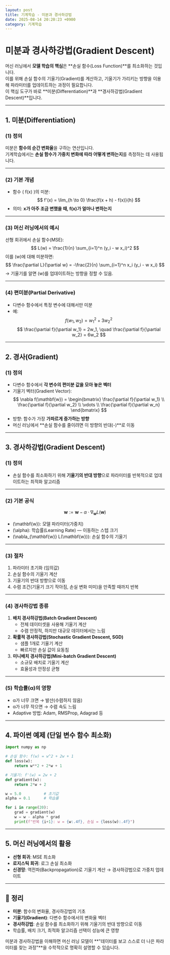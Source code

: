 ```yaml
---
layout: post
title: 기계학습 - 미분과 경사하강법
date: 2025-08-14 20:20:23 +0900
category: 기계학습
---
```

# 미분과 경사하강법(Gradient Descent)

머신 러닝에서 **모델 학습의 핵심**은 **손실 함수(Loss Function)**를 최소화하는 것입니다.  
이를 위해 손실 함수의 기울기(Gradient)를 계산하고, 기울기가 가리키는 방향을 이용해 파라미터를 업데이트하는 과정이 필요합니다.  
이 핵심 도구가 바로 **미분(Differentiation)**과 **경사하강법(Gradient Descent)**입니다.

---

## 1. 미분(Differentiation)

### (1) 정의
미분은 **함수의 순간 변화율**을 구하는 연산입니다.  
기계학습에서는 **손실 함수가 가중치 변화에 따라 어떻게 변하는지**를 측정하는 데 사용됩니다.

---

### (2) 기본 개념
- 함수 \( f(x) \)의 미분:
$$
f'(x) = \lim_{h \to 0} \frac{f(x + h) - f(x)}{h}
$$
- 의미: **x가 아주 조금 변했을 때, f(x)가 얼마나 변하는지**

---

### (3) 머신 러닝에서의 예시
선형 회귀에서 손실 함수(MSE):
$$
L(w) = \frac{1}{n} \sum_{i=1}^n (y_i - w x_i)^2
$$
이를 \(w\)에 대해 미분하면:
$$
\frac{\partial L}{\partial w} = -\frac{2}{n} \sum_{i=1}^n x_i (y_i - w x_i)
$$
→ 기울기를 알면 \(w\)를 업데이트하는 방향을 정할 수 있음.

---

### (4) 편미분(Partial Derivative)
- 다변수 함수에서 특정 변수에 대해서만 미분
- 예:
$$
f(w_1, w_2) = w_1^2 + 3w_2^2
$$
$$
\frac{\partial f}{\partial w_1} = 2w_1, \quad \frac{\partial f}{\partial w_2} = 6w_2
$$

---

## 2. 경사(Gradient)

### (1) 정의
- 다변수 함수에서 **각 변수의 편미분 값을 모아 놓은 벡터**
- 기울기 벡터(Gradient Vector):
$$
\nabla f(\mathbf{w}) =
\begin{bmatrix}
\frac{\partial f}{\partial w_1} \\
\frac{\partial f}{\partial w_2} \\
\vdots \\
\frac{\partial f}{\partial w_n}
\end{bmatrix}
$$
- 방향: 함수가 가장 **가파르게 증가하는 방향**
- 머신 러닝에서 **손실 함수를 줄이려면 이 방향의 반대(-)**로 이동

---

## 3. 경사하강법(Gradient Descent)

### (1) 정의
- 손실 함수를 최소화하기 위해 **기울기의 반대 방향**으로 파라미터를 반복적으로 업데이트하는 최적화 알고리즘

---

### (2) 기본 공식
$$
\mathbf{w} := \mathbf{w} - \alpha \cdot \nabla_{\mathbf{w}} L(\mathbf{w})
$$
- \(\mathbf{w}\): 모델 파라미터(가중치)
- \(\alpha\): 학습률(Learning Rate) — 이동하는 스텝 크기
- \(\nabla_{\mathbf{w}} L(\mathbf{w})\): 손실 함수의 기울기

---

### (3) 절차
1. 파라미터 초기화 (임의값)
2. 손실 함수의 기울기 계산
3. 기울기의 반대 방향으로 이동
4. 수렴 조건(기울기 크기 작아짐, 손실 변화 미미)을 만족할 때까지 반복

---

### (4) 경사하강법 종류
1. **배치 경사하강법(Batch Gradient Descent)**
   - 전체 데이터셋을 사용해 기울기 계산
   - 수렴 안정적, 하지만 대규모 데이터에서는 느림
2. **확률적 경사하강법(Stochastic Gradient Descent, SGD)**
   - 샘플 1개로 기울기 계산
   - 빠르지만 손실 값이 요동침
3. **미니배치 경사하강법(Mini-batch Gradient Descent)**
   - 소규모 배치로 기울기 계산
   - 효율성과 안정성 균형

---

### (5) 학습률(α)의 영향
- α가 너무 크면 → 발산(수렴하지 않음)
- α가 너무 작으면 → 수렴 속도 느림
- Adaptive 방법: Adam, RMSProp, Adagrad 등

---

## 4. 파이썬 예제 (단일 변수 함수 최소화)
```python
import numpy as np

# 손실 함수: f(w) = w^2 + 2w + 1
def loss(w):
    return w**2 + 2*w + 1

# 기울기: f'(w) = 2w + 2
def gradient(w):
    return 2*w + 2

w = 5.0          # 초기값
alpha = 0.1      # 학습률

for i in range(20):
    grad = gradient(w)
    w = w - alpha * grad
    print(f"반복 {i+1}: w = {w:.4f}, 손실 = {loss(w):.4f}")
```

---

## 5. 머신 러닝에서의 활용
- **선형 회귀**: MSE 최소화
- **로지스틱 회귀**: 로그 손실 최소화
- **신경망**: 역전파(Backpropagation)로 기울기 계산 → 경사하강법으로 가중치 업데이트

---

## 📌 정리
- **미분**: 함수의 변화율, 경사하강법의 기초
- **기울기(Gradient)**: 다변수 함수에서의 변화율 벡터
- **경사하강법**: 손실 함수를 최소화하기 위해 기울기의 반대 방향으로 이동
- 학습률, 배치 크기, 최적화 알고리즘 선택이 성능에 큰 영향

미분과 경사하강법을 이해하면 머신 러닝 모델이 **"데이터를 보고 스스로 더 나은 파라미터를 찾는 과정"**을 수학적으로 명확히 설명할 수 있습니다.
